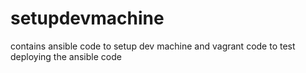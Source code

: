 # setupdevmachine
contains ansible code to setup dev machine and vagrant code to test deploying the ansible code
